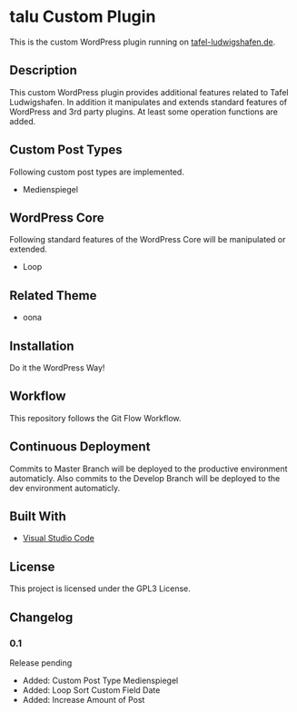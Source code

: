 # talu Custom Plugin

This is the custom WordPress plugin running on [tafel-ludwigshafen.de](https://tafel-ludwigshafen.de/).

## Description 

This custom WordPress plugin provides additional features related to Tafel Ludwigshafen. In addition it manipulates and extends standard features of WordPress and 3rd party plugins. At least some operation functions are added.

## Custom Post Types

Following custom post types are implemented.

* Medienspiegel

## WordPress Core

Following standard features of the WordPress Core will be manipulated or extended.

* Loop

## Related Theme

* oona

## Installation

Do it the WordPress Way! 

## Workflow

This repository follows the Git Flow Workflow.

## Continuous Deployment

Commits to Master Branch will be deployed to the productive environment automaticly. Also commits to the Develop Branch will be deployed to the dev environment automaticly.

## Built With

* [Visual Studio Code](https://code.visualstudio.com)

## License

This project is licensed under the GPL3 License.

## Changelog

### 0.1

Release pending

* Added: Custom Post Type Medienspiegel
* Added: Loop Sort Custom Field Date
* Added: Increase Amount of Post
